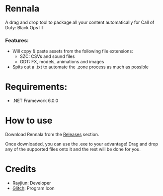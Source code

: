 # Rennala
A drag and drop tool to package all your content automatically for Call of Duty: Black Ops III

### Features: 
- Will copy & paste assets from the following file extensions:
    - SZC: CSVs and sound files
    - GDT: FX, models, animations and images
- Spits out a .txt to automate the .zone process as much as possible

# Requirements:
- .NET Framework 6.0.0

# How to use
Download Rennala from the [Releases](https://github.com/Rayjiun/Rennala/releases) section.

Once downloaded, you can use the .exe to your advantage! Drag and drop any of the supported files onto it and the rest will be done for you.

# Credits
- Rayjiun: Developer
- [Glitch](https://twitter.com/Glitchalodon): Program Icon
